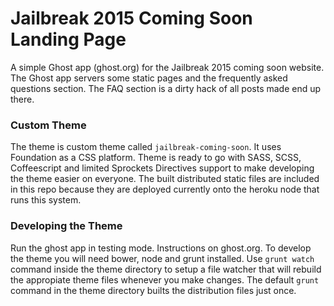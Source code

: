 # Jailbreak 2015 Coming Soon Landing Page
A simple Ghost app (ghost.org) for the Jailbreak 2015 coming soon website. The Ghost app servers some static pages and the frequently asked questions section. The FAQ section is a dirty hack of all posts made end up there.

### Custom Theme
The theme is custom theme called `jailbreak-coming-soon`. It uses Foundation as a CSS platform. Theme is ready to go with SASS, SCSS, Coffeescript and limited Sprockets Directives support to make developing the theme easier on everyone. The built distributed static files are included in this repo because they are deployed currently onto the heroku node that runs this system.

### Developing the Theme
Run the ghost app in testing mode. Instructions on ghost.org.
To develop the theme you will need bower, node and grunt installed. Use `grunt watch` command inside the theme directory to setup a file watcher that will rebuild the appropiate theme files whenever you make changes. The default `grunt` command in the theme directory builts the distribution files just once.
